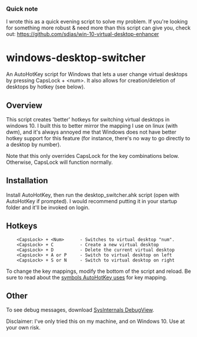 ### Quick note
I wrote this as a quick evening script to solve my problem. If you're looking for something more robust & need more than this script can give you, check out:
https://github.com/sdias/win-10-virtual-desktop-enhancer

# windows-desktop-switcher
An AutoHotKey script for Windows that lets a user change virtual desktops by pressing CapsLock + &lt;num>. It also allows for creation/deletion of desktops by hotkey (see below).

## Overview
This script creates 'better' hotkeys for switching virtual desktops in windows 10. I built this to better mirror
the mapping I use on linux (with dwm), and it's always annoyed me that Windows does not have better
hotkey support for this feature (for instance, there's no way to go directly to a desktop by number).

Note that this only overrides CapsLock for the key combinations below. Otherwise, CapsLock will function normally.

## Installation
Install AutoHotKey, then run the desktop_switcher.ahk script (open with AutoHotKey if prompted). I would recommend putting it in your startup folder and it'll be invoked on login.

## Hotkeys
        <CapsLock> + <Num>      - Switches to virtual desktop "num".
        <CapsLock> + C          - Create a new virtual desktop
        <CapsLock> + D          - Delete the current virtual desktop
        <CapsLock> + A or P     - Switch to virtual desktop on left
        <CapsLock> + S or N     - Switch to virtual desktop on right

To change the key mappings, modify the bottom of the script and reload. Be sure to read about the [symbols AutoHotKey uses](https://autohotkey.com/docs/Hotkeys.htm) for key mapping.

## Other
To see debug messages, download [SysInternals DebugView](https://technet.microsoft.com/en-us/sysinternals/debugview).

Disclaimer: I've only tried this on my machine, and on Windows 10. Use at your own risk.
